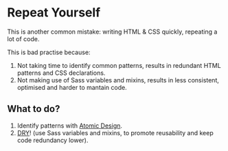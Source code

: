 # Repeat Yourself

This is another common mistake: writing HTML & CSS quickly, repeating a lot of code.

This is bad practise because:

1. Not taking time to identify common patterns, results in redundant HTML patterns and CSS declarations.
2. Not making use of Sass variables and mixins, results in less consistent, optimised and harder to mantain code.

## What to do?

1. Identify patterns with [Atomic Design](https://atomicdesign.bradfrost.com/table-of-contents/).
2. [DRY](https://cssguidelin.es/#dry)! (use Sass variables and mixins, to promote reusability and keep code redundancy lower).
